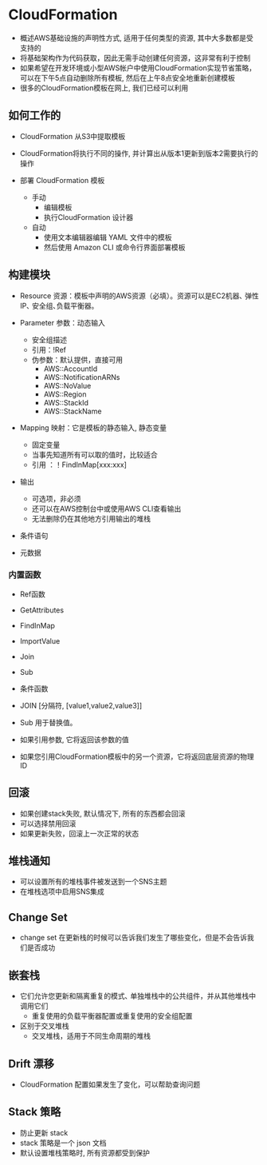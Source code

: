 
# CloudFormation

- 概述AWS基础设施的声明性方式, 适用于任何类型的资源, 其中大多数都是受支持的
- 将基础架构作为代码获取，因此无需手动创建任何资源，这非常有利于控制
- 如果希望在开发环境或小型AWS帐户中使用CloudFormation实现节省策略，可以在下午5点自动删除所有模板, 然后在上午8点安全地重新创建模板
- 很多的CloudFormation模板在网上, 我们已经可以利用


## 如何工作的

- CloudFormation 从S3中提取模板
- CloudFormation将执行不同的操作, 并计算出从版本1更新到版本2需要执行的操作

- 部署 CloudFormation 模板 
	- 手动
		- 编辑模板
		- 执行CloudFormation 设计器
	- 自动
		- 使用文本编辑器编辑 YAML 文件中的模板
		- 然后使用 Amazon CLI 或命令行界面部署模板

## 构建模块

- Resource 资源：模板中声明的AWS资源（必填）。资源可以是EC2机器､ 弹性IP､ 安全组､负载平衡器。

- Parameter 参数：动态输入
	- 安全组描述
	- 引用：!Ref
	- 伪参数：默认提供，直接可用
		- AWS::AccountId
		- AWS::NotificationARNs
		- AWS::NoValue
		- AWS::Region
		- AWS::StackId
		- AWS::StackName

- Mapping 映射：它是模板的静态输入, 静态变量
	- 固定变量
	- 当事先知道所有可以取的值时，比较适合
	- 引用 ：！FindInMap[xxx:xxx]

- 输出
	- 可选项，非必须
	- 还可以在AWS控制台中或使用AWS CLI查看输出
	- 无法删除仍在其他地方引用输出的堆栈

- 条件语句

- 元数据

### 内置函数

- Ref函数
- GetAttributes
- FindInMap
- ImportValue
- Join
- Sub
- 条件函数
- JOIN [分隔符, [value1,value2,value3]]
- Sub 用于替换值｡


- 如果引用参数, 它将返回该参数的值
- 如果您引用CloudFormation模板中的另一个资源，它将返回底层资源的物理ID


## 回滚

- 如果创建stack失败, 默认情况下, 所有的东西都会回滚
- 可以选择禁用回滚
- 如果更新失败，回滚上一次正常的状态

## 堆栈通知

- 可以设置所有的堆栈事件被发送到一个SNS主题
- 在堆栈选项中启用SNS集成

## Change Set 

- change set 在更新栈的时候可以告诉我们发生了哪些变化，但是不会告诉我们是否成功


## 嵌套栈

- 它们允许您更新和隔离重复的模式､ 单独堆栈中的公共组件，并从其他堆栈中调用它们
	- 重复使用的负载平衡器配置或重复使用的安全组配置
- 区别于交叉堆栈
	- 交叉堆栈，适用于不同生命周期的堆栈


## Drift  漂移

- CloudFormation 配置如果发生了变化，可以帮助查询问题

## Stack 策略

- 防止更新 stack 
- stack 策略是一个 json 文档
- 默认设置堆栈策略时, 所有资源都受到保护



